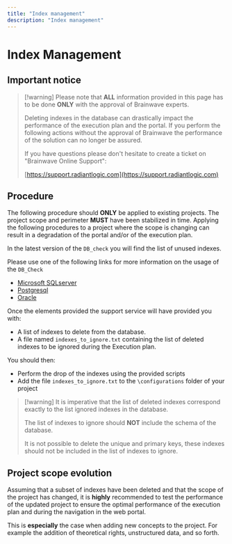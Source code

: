 ```yaml
---
title: "Index management"
description: "Index management"
---
```


# Index Management

## Important notice

> [!warning] Please note that **ALL** information provided in this page has to be done **ONLY** with the approval of Brainwave experts.  
>
> Deleting indexes in the database can drastically impact the performance of the execution plan and the portal. If you perform the following actions without the approval of Brainwave the performance of the solution can no longer be assured.  
>
> If you have questions please don't hesitate to create a ticket on "Brainwave Online Support":
>
> [https://support.radiantlogic.com](https://support.radiantlogic.com)

## Procedure

The following procedure should **ONLY** be applied to existing projects. The project scope and perimeter **MUST** have been stabilized in time. Applying the following procedures to a project where the scope is changing can result in a degradation of the portal and/or of the execution plan.  

In the latest version of the `DB_check` you will find the list of unused indexes.  

Please use one of the following links for more information on the usage of the `DB_Check`

- [Microsoft SQLserver](../../../how-to/database/sqlserver/performance-investigation-sql-server)  
- [Postgresql](../../../how-to/database/postgresql/psql-performance-issue-investigation)  
- [Oracle](../../../how-to/database/oracle/performance-investigation-oracle)  

Once the elements provided the support service will have provided you with:

- A list of indexes to delete from the database.
- A file named `indexes_to_ignore.txt` containing the list of deleted indexes to be ignored during the Execution plan.  

You should then:

- Perform the drop of the indexes using the provided scripts  
- Add the file `indexes_to_ignore.txt` to the `\configurations` folder of your project  

> [!warning] It is imperative that the list of deleted indexes correspond exactly to the list ignored indexes in the database.  
>
> The list of indexes to ignore should **NOT** include the schema of the database.  
>
> It is not possible to delete the unique and primary keys, these indexes should not be included in the list of indexes to ignore.  

## Project scope evolution  

Assuming that a subset of indexes have been deleted and that the scope of the project has changed, it is **highly** recommended to test the performance of the updated project to ensure the optimal performance of the execution plan and during the navigation in the web portal.  

This is **especially** the case when adding new concepts to the project. For example the addition of theoretical rights, unstructured data, and so forth.  
